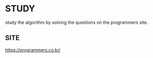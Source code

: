 # STUDY
study the algorithm by solving the questions on the programmers site.

## SITE
https://programmers.co.kr/
